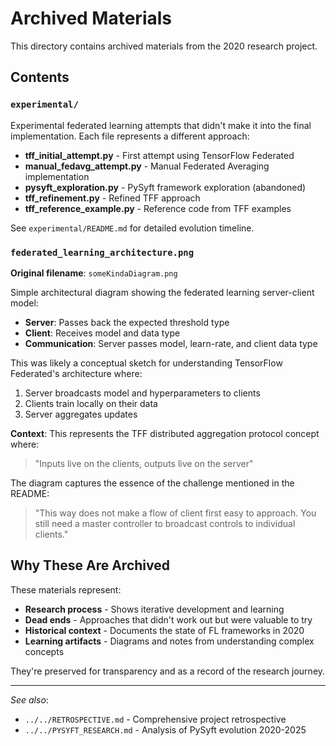 # Archived Materials

This directory contains archived materials from the 2020 research project.

## Contents

### `experimental/`
Experimental federated learning attempts that didn't make it into the final implementation. Each file represents a different approach:

- **tff_initial_attempt.py** - First attempt using TensorFlow Federated
- **manual_fedavg_attempt.py** - Manual Federated Averaging implementation
- **pysyft_exploration.py** - PySyft framework exploration (abandoned)
- **tff_refinement.py** - Refined TFF approach
- **tff_reference_example.py** - Reference code from TFF examples

See `experimental/README.md` for detailed evolution timeline.

### `federated_learning_architecture.png`
**Original filename**: `someKindaDiagram.png`

Simple architectural diagram showing the federated learning server-client model:
- **Server**: Passes back the expected threshold type
- **Client**: Receives model and data type
- **Communication**: Server passes model, learn-rate, and client data type

This was likely a conceptual sketch for understanding TensorFlow Federated's architecture where:
1. Server broadcasts model and hyperparameters to clients
2. Clients train locally on their data
3. Server aggregates updates

**Context**: This represents the TFF distributed aggregation protocol concept where:
> "Inputs live on the clients, outputs live on the server"

The diagram captures the essence of the challenge mentioned in the README:
> "This way does not make a flow of client first easy to approach. You still need a master controller to broadcast controls to individual clients."

## Why These Are Archived

These materials represent:
- **Research process** - Shows iterative development and learning
- **Dead ends** - Approaches that didn't work out but were valuable to try
- **Historical context** - Documents the state of FL frameworks in 2020
- **Learning artifacts** - Diagrams and notes from understanding complex concepts

They're preserved for transparency and as a record of the research journey.

---

*See also*:
- `../../RETROSPECTIVE.md` - Comprehensive project retrospective
- `../../PYSYFT_RESEARCH.md` - Analysis of PySyft evolution 2020-2025
